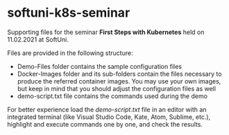 # softuni-k8s-seminar
Supporting files for the seminar **First Steps with Kubernetes** held on 11.02.2021 at SoftUni.

Files are provided in the following structure:
* Demo-Files folder contains the sample configuration files
* Docker-Images folder and its sub-folders contain the files necessary to produce the referred container images. You may use your own images, but keep in mind that you should adjust the configuration files as well
* demo-script.txt file contains the commands used during the demo

For better experience load the *demo-script.txt* file in an editor with an integrated terminal (like Visual Studio Code, Kate, Atom, Sublime, etc.), highlight and execute commands one by one, and check the results.